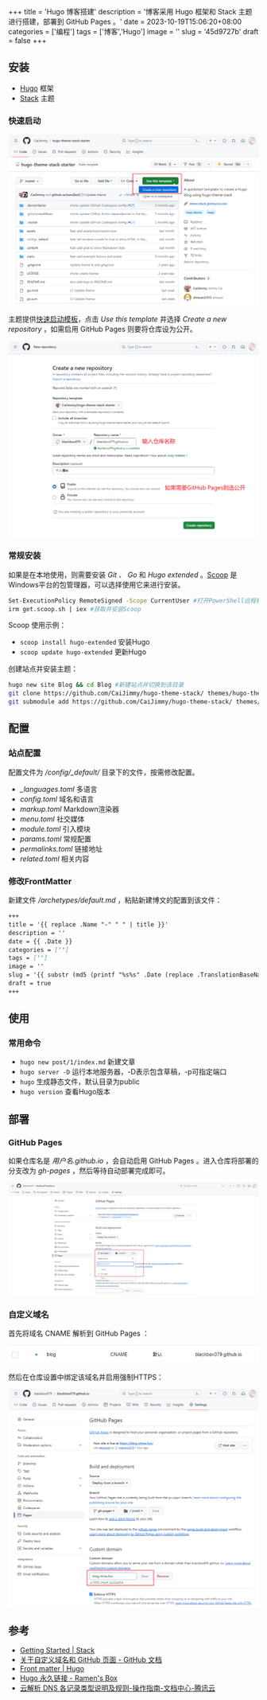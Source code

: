 +++
title = 'Hugo 博客搭建'
description = '博客采用 Hugo 框架和 Stack 主题进行搭建，部署到 GitHub Pages 。'
date = 2023-10-19T15:06:20+08:00
categories = ['编程']
tags = ['博客','Hugo']
image = ''
slug = '45d9727b'
draft = false
+++

## 安装

- [Hugo](https://gohugo.io/) 框架
- [Stack](https://github.com/CaiJimmy/hugo-theme-stack) 主题

### 快速启动

![使用模板](use-template.png)

主题提供[快速启动模板](https://github.com/CaiJimmy/hugo-theme-stack-starter)，点击 *Use this template* 并选择 *Create a new repository* ，如需启用 GitHub Pages 则要将仓库设为公开。

![创建仓库](create-repository.png)

### 常规安装

如果是在本地使用，则需要安装 *Git* 、 *Go* 和 *Hugo extended*  。[Scoop](https://scoop.sh/) 是Windows平台的包管理器，可以选择使用它来进行安装。

```bash
Set-ExecutionPolicy RemoteSigned -Scope CurrentUser #打开PowerShell远程权限
irm get.scoop.sh | iex #获取并安装Scoop
```

Scoop 使用示例：

- `scoop install hugo-extended` 安装Hugo
- `scoop update hugo-extended` 更新Hugo

创建站点并安装主题：

```bash
hugo new site Blog && cd Blog #新建站点并切换到该目录
git clone https://github.com/CaiJimmy/hugo-theme-stack/ themes/hugo-theme-stack #将主题下载到本地
git submodule add https://github.com/CaiJimmy/hugo-theme-stack/ themes/hugo-theme-stack #设置主题为Git子模块
```

## 配置

### 站点配置

配置文件为 */config/_default/* 目录下的文件，按需修改配置。

- *_languages.toml* 多语言
- *config.toml* 域名和语言
- *markup.toml* Markdown渲染器
- *menu.toml* 社交媒体
- *module.toml* 引入模块
- *params.toml* 常规配置
- *permalinks.toml* 链接地址
- *related.toml* 相关内容

### 修改FrontMatter

新建文件 */archetypes/default.md* ，粘贴新建博文的配置到该文件：    

```md
+++
title = '{{ replace .Name "-" " " | title }}'
description = ''
date = {{ .Date }}
categories = ['']
tags = ['']
image = ''
slug = '{{ substr (md5 (printf "%s%s" .Date (replace .TranslationBaseName "-" " " | title))) 4 8 }}'
draft = true
+++

```

## 使用

### 常用命令

- `hugo new post/1/index.md` 新建文章
- `hugo server -D` 运行本地服务器，-D表示包含草稿，-p可指定端口
- `hugo` 生成静态文件，默认目录为public
- `hugo version` 查看Hugo版本

## 部署

### GitHub Pages

如果仓库名是 *用户名.github.io* ，会自动启用 GitHub Pages 。进入仓库将部署的分支改为 *gh-pages* ，然后等待自动部署完成即可。

![修改分支](change-branch.png)

### 自定义域名

首先将域名 CNAME 解析到 GitHub Pages ：

![解析域名](cname-domain.png)

然后在仓库设置中绑定该域名并启用强制HTTPS：

![绑定域名](custom-success.png)

## 参考

- [Getting Started | Stack](https://stack.jimmycai.com/guide/getting-started)
- [关于自定义域名和 GitHub 页面 - GitHub 文档](https://docs.github.com/zh/pages/configuring-a-custom-domain-for-your-github-pages-site/about-custom-domains-and-github-pages)
- [Front matter | Hugo](https://gohugo.io/content-management/front-matter/)
- [Hugo 永久链接 - Ramen's Box](https://blog.lxdlam.com/post/9cc3283b/)
- [云解析 DNS 各记录类型说明及规则-操作指南-文档中心-腾讯云](https://cloud.tencent.com/document/product/302/38661)
